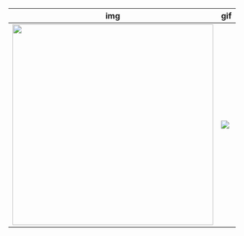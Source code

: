 |img | gif |
|------|-------|
|<img src="https://github.com/negy-iby3l/flutter_app_humburguer/blob/main/images/Screenshot_2021-09-27-17-20-11-609_com.example.flutter_app_hamburguer.jpg" width="400">|<img src="https://github.com/negy-iby3l/flutter_app_humburguer/blob/main/images/flutter_app_hamburguer.gif">|<img src="ss/4.png" width="400p">|
